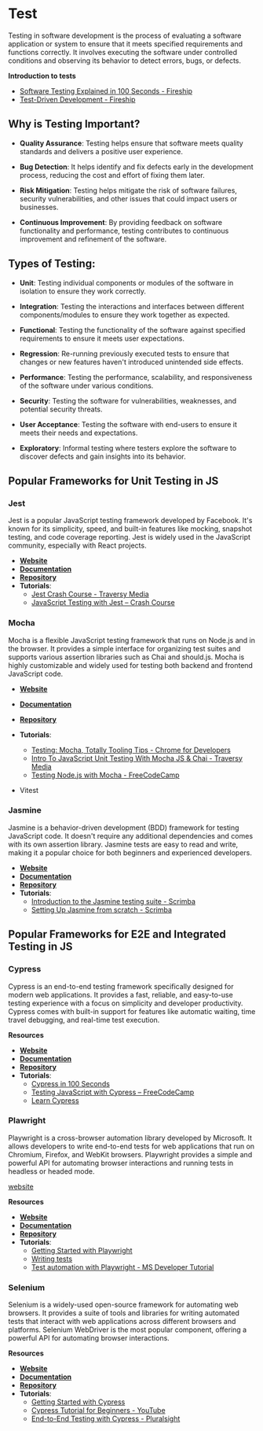 # Test

Testing in software development is the process of evaluating a software application or system to ensure that it meets specified requirements and functions correctly. It involves executing the software under controlled conditions and observing its behavior to detect errors, bugs, or defects.

**Introduction to tests**

-   [Software Testing Explained in 100 Seconds - Fireship](https://www.youtube.com/watch?v=u6QfIXgjwGQ)
-   [Test-Driven Development - Fireship](https://www.youtube.com/watch?v=Jv2uxzhPFl4)

## Why is Testing Important?

-   **Quality Assurance**: Testing helps ensure that software meets quality standards and delivers a positive user experience.

-   **Bug Detection**: It helps identify and fix defects early in the development process, reducing the cost and effort of fixing them later.

-   **Risk Mitigation**: Testing helps mitigate the risk of software failures, security vulnerabilities, and other issues that could impact users or businesses.

-   **Continuous Improvement**: By providing feedback on software functionality and performance, testing contributes to continuous improvement and refinement of the software.

## Types of Testing:

-   **Unit**: Testing individual components or modules of the software in isolation to ensure they work correctly.

-   **Integration**: Testing the interactions and interfaces between different components/modules to ensure they work together as expected.

-   **Functional**: Testing the functionality of the software against specified requirements to ensure it meets user expectations.

-   **Regression**: Re-running previously executed tests to ensure that changes or new features haven't introduced unintended side effects.

-   **Performance**: Testing the performance, scalability, and responsiveness of the software under various conditions.

-   **Security**: Testing the software for vulnerabilities, weaknesses, and potential security threats.

-   **User Acceptance**: Testing the software with end-users to ensure it meets their needs and expectations.

-   **Exploratory**: Informal testing where testers explore the software to discover defects and gain insights into its behavior.

## Popular Frameworks for Unit Testing in JS

### Jest

Jest is a popular JavaScript testing framework developed by Facebook. It's known for its simplicity, speed, and built-in features like mocking, snapshot testing, and code coverage reporting. Jest is widely used in the JavaScript community, especially with React projects.

-   [**Website**](https://jestjs.io/)
-   [**Documentation**](https://jestjs.io/docs/)
-   [**Repository**](https://github.com/jestjs/jest)
-   **Tutorials**:
    -   [Jest Crash Course - Traversy Media](https://www.youtube.com/watch?v=7r4xVDI2vho)
    -   [JavaScript Testing with Jest – Crash Course](https://www.youtube.com/watch?v=IPiUDhwnZxA)

### Mocha

Mocha is a flexible JavaScript testing framework that runs on Node.js and in the browser. It provides a simple interface for organizing test suites and supports various assertion libraries such as Chai and should.js. Mocha is highly customizable and widely used for testing both backend and frontend JavaScript code.

-   [**Website**](https://mochajs.org/)
-   [**Documentation**](https://mochajs.org/)
-   [**Repository**](https://github.com/mochajs/mocha)
-   **Tutorials**:

    -   [Testing: Mocha, Totally Tooling Tips - Chrome for Developers](https://www.youtube.com/watch?v=L48AjLVgXS4)
    -   [Intro To JavaScript Unit Testing With Mocha JS & Chai - Traversy Media](https://www.youtube.com/watch?v=MLTRHc5dk6s)
    -   [Testing Node.js with Mocha - FreeCodeCamp](https://www.youtube.com/watch?v=Bs68k6xfR3E)

-   Vitest

### Jasmine

Jasmine is a behavior-driven development (BDD) framework for testing JavaScript code. It doesn't require any additional dependencies and comes with its own assertion library. Jasmine tests are easy to read and write, making it a popular choice for both beginners and experienced developers.

-   [**Website**](https://jasmine.github.io/)
-   [**Documentation**](https://jasmine.github.io/pages/getting_started.html)
-   [**Repository**](https://github.com/jasmine/jasmine-npm)
-   **Tutorials**:
    -   [Introduction to the Jasmine testing suite - Scrimba](https://www.youtube.com/watch?v=QRV8l607H5I)
    -   [Setting Up Jasmine from scratch - Scrimba](https://www.youtube.com/watch?v=qvgO4yzA5Lc)

## Popular Frameworks for E2E and Integrated Testing in JS

### Cypress

Cypress is an end-to-end testing framework specifically designed for modern web applications. It provides a fast, reliable, and easy-to-use testing experience with a focus on simplicity and developer productivity. Cypress comes with built-in support for features like automatic waiting, time travel debugging, and real-time test execution.

**Resources**

-   [**Website**](https://www.cypress.io/)
-   [**Documentation**](https://docs.cypress.io/)
-   [**Repository**](https://github.com/cypress-io/cypress)
-   **Tutorials**:
    -   [Cypress in 100 Seconds](https://www.youtube.com/watch?v=BQqzfHQkREo)
    -   [Testing JavaScript with Cypress – FreeCodeCamp](https://www.youtube.com/watch?v=u8vMu7viCm8)
    -   [Learn Cypress](https://learn.cypress.io/)

### Plawright

Playwright is a cross-browser automation library developed by Microsoft. It allows developers to write end-to-end tests for web applications that run on Chromium, Firefox, and WebKit browsers. Playwright provides a simple and powerful API for automating browser interactions and running tests in headless or headed mode.

[website](https://playwright.dev/)

**Resources**

-   [**Website**](https://playwright.dev/)
-   [**Documentation**](https://playwright.dev/docs/)
-   [**Repository**](https://github.com/microsoft/playwright)
-   **Tutorials**:
    -   [Getting Started with Playwright](https://www.youtube.com/watch?v=Xz6lhEzgI5I)
    -   [Writing tests](https://playwright.dev/docs/writing-tests)
    -   [Test automation with Playwright - MS Developer Tutorial](https://www.youtube.com/watch?v=1yaqKDHhktI)

### Selenium

Selenium is a widely-used open-source framework for automating web browsers. It provides a suite of tools and libraries for writing automated tests that interact with web applications across different browsers and platforms. Selenium WebDriver is the most popular component, offering a powerful API for automating browser interactions.

**Resources**

-   [**Website**](https://www.selenium.dev/)
-   [**Documentation**](https://www.selenium.dev/documentation/)
-   [**Repository**](https://github.com/SeleniumHQ/selenium)
-   **Tutorials**:
    -   [Getting Started with Cypress]()
    -   [Cypress Tutorial for Beginners - YouTube]()
    -   [End-to-End Testing with Cypress - Pluralsight]()
